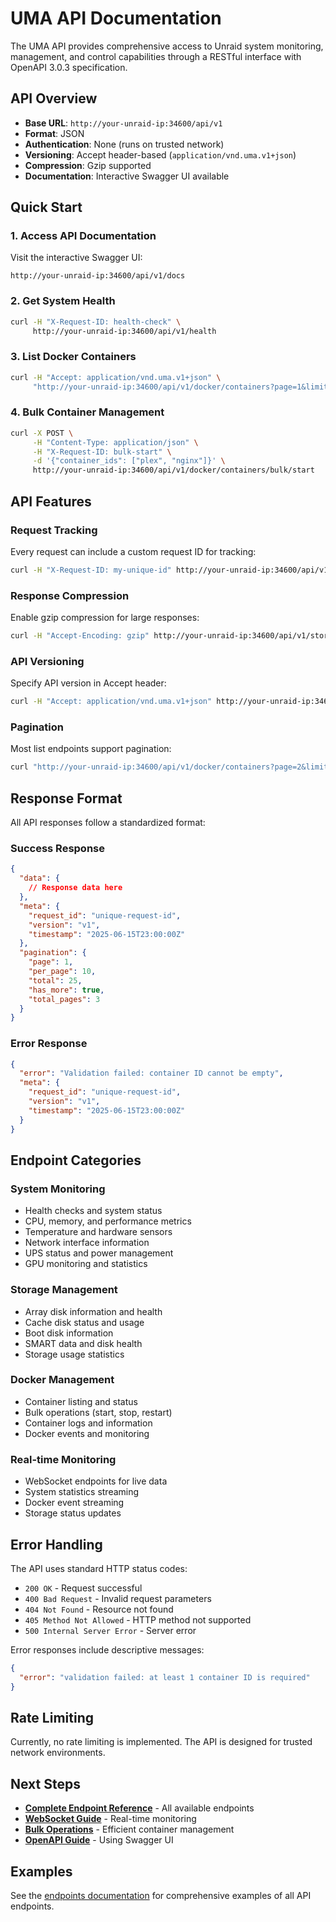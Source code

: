 # UMA API Documentation

The UMA API provides comprehensive access to Unraid system monitoring, management, and control capabilities through a RESTful interface with OpenAPI 3.0.3 specification.

## API Overview

- **Base URL**: `http://your-unraid-ip:34600/api/v1`
- **Format**: JSON
- **Authentication**: None (runs on trusted network)
- **Versioning**: Accept header-based (`application/vnd.uma.v1+json`)
- **Compression**: Gzip supported
- **Documentation**: Interactive Swagger UI available

## Quick Start

### 1. Access API Documentation
Visit the interactive Swagger UI:
```
http://your-unraid-ip:34600/api/v1/docs
```

### 2. Get System Health
```bash
curl -H "X-Request-ID: health-check" \
     http://your-unraid-ip:34600/api/v1/health
```

### 3. List Docker Containers
```bash
curl -H "Accept: application/vnd.uma.v1+json" \
     "http://your-unraid-ip:34600/api/v1/docker/containers?page=1&limit=10"
```

### 4. Bulk Container Management
```bash
curl -X POST \
     -H "Content-Type: application/json" \
     -H "X-Request-ID: bulk-start" \
     -d '{"container_ids": ["plex", "nginx"]}' \
     http://your-unraid-ip:34600/api/v1/docker/containers/bulk/start
```

## API Features

### Request Tracking
Every request can include a custom request ID for tracking:
```bash
curl -H "X-Request-ID: my-unique-id" http://your-unraid-ip:34600/api/v1/health
```

### Response Compression
Enable gzip compression for large responses:
```bash
curl -H "Accept-Encoding: gzip" http://your-unraid-ip:34600/api/v1/storage/disks
```

### API Versioning
Specify API version in Accept header:
```bash
curl -H "Accept: application/vnd.uma.v1+json" http://your-unraid-ip:34600/api/v1/health
```

### Pagination
Most list endpoints support pagination:
```bash
curl "http://your-unraid-ip:34600/api/v1/docker/containers?page=2&limit=5"
```

## Response Format

All API responses follow a standardized format:

### Success Response
```json
{
  "data": {
    // Response data here
  },
  "meta": {
    "request_id": "unique-request-id",
    "version": "v1",
    "timestamp": "2025-06-15T23:00:00Z"
  },
  "pagination": {
    "page": 1,
    "per_page": 10,
    "total": 25,
    "has_more": true,
    "total_pages": 3
  }
}
```

### Error Response
```json
{
  "error": "Validation failed: container ID cannot be empty",
  "meta": {
    "request_id": "unique-request-id",
    "version": "v1",
    "timestamp": "2025-06-15T23:00:00Z"
  }
}
```

## Endpoint Categories

### System Monitoring
- Health checks and system status
- CPU, memory, and performance metrics
- Temperature and hardware sensors
- Network interface information
- UPS status and power management
- GPU monitoring and statistics

### Storage Management
- Array disk information and health
- Cache disk status and usage
- Boot disk information
- SMART data and disk health
- Storage usage statistics

### Docker Management
- Container listing and status
- Bulk operations (start, stop, restart)
- Container logs and information
- Docker events and monitoring

### Real-time Monitoring
- WebSocket endpoints for live data
- System statistics streaming
- Docker event streaming
- Storage status updates

## Error Handling

The API uses standard HTTP status codes:

- `200 OK` - Request successful
- `400 Bad Request` - Invalid request parameters
- `404 Not Found` - Resource not found
- `405 Method Not Allowed` - HTTP method not supported
- `500 Internal Server Error` - Server error

Error responses include descriptive messages:
```json
{
  "error": "validation failed: at least 1 container ID is required"
}
```

## Rate Limiting

Currently, no rate limiting is implemented. The API is designed for trusted network environments.

## Next Steps

- **[Complete Endpoint Reference](endpoints.md)** - All available endpoints
- **[WebSocket Guide](websockets.md)** - Real-time monitoring
- **[Bulk Operations](bulk-operations.md)** - Efficient container management
- **[OpenAPI Guide](openapi-guide.md)** - Using Swagger UI

## Examples

See the [endpoints documentation](endpoints.md) for comprehensive examples of all API endpoints.
